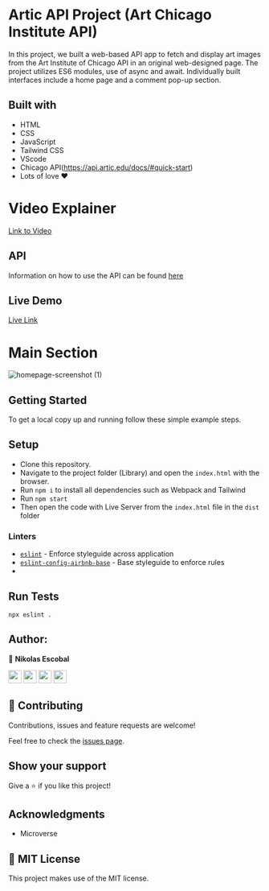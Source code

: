 # Artic API Project (Art Chicago Institute API)

In this project, we built a web-based API app to fetch and display art images from the Art Institute of Chicago API in an original web-designed page. The project utilizes ES6 modules, use of async and await. Individually built interfaces include a home page and a comment pop-up section.

## Built with
- HTML
- CSS
- JavaScript 
- Tailwind CSS
- VScode
- Chicago API(https://api.artic.edu/docs/#quick-start)
- Lots of love :heart:

# Video Explainer
[Link to Video](https://drive.google.com/file/d/1SpMrirGbrrSEnGv094v-xoquZix2jH0V/view?usp=sharing)

## API 
 Information on how to use the API can be found [here](https://api.artic.edu/docs/#introduction)
 
## Live Demo
[Live Link]()

# Main Section
![homepage-screenshot (1)](https://user-images.githubusercontent.com/62937819/137616641-ae009d55-ff24-4729-b41a-0ddf4edddff7.png)

## Getting Started
To get a local copy up and running follow these simple example steps.

## Setup
- Clone this repository. 
- Navigate to the project folder (Library) and open the `index.html` with the browser.
- Run `npm i` to install all dependencies such as Webpack and Tailwind
- Run `npm start` 
- Then open the code with Live Server from the `index.html` file in the `dist` folder 

  
### Linters
- [`eslint`](https://github.com/eslint/eslint) - Enforce styleguide across application
- [`eslint-config-airbnb-base`](https://github.com/airbnb/javascript/tree/master/packages/eslint-config-airbnb-base) - Base styleguide to enforce rules
- 

## Run Tests

```
npx eslint .
```

## Author:

👤 **Nikolas Escobal**

[<code><img height="26" src="https://cdn.iconscout.com/icon/free/png-256/github-153-675523.png"></code>](https://github.com/nikoescobal)
[<code><img height="26" src="https://upload.wikimedia.org/wikipedia/sco/thumb/9/9f/Twitter_bird_logo_2012.svg/1200px-Twitter_bird_logo_2012.svg.png"></code>](https://twitter.com/nikoescobal)
[<code><img height="26" src="https://upload.wikimedia.org/wikipedia/commons/thumb/c/c9/Linkedin.svg/1200px-Linkedin.svg.png"></code>](https://www.linkedin.com/in/nikolas-escobal/)
 <a href="mailto:niko.escobal@gmail.com?subject=Sup Niko?"><img height="26" src="https://cdn.worldvectorlogo.com/logos/official-gmail-icon-2020-.svg"></a>
 
## 🤝 Contributing

Contributions, issues and feature requests are welcome!

Feel free to check the [issues page](https://github.com/nikoescobal/members-only/issues).

## Show your support

Give a ⭐️ if you like this project!

## Acknowledgments

- Microverse

## 📝 MIT License

This project makes use of the MIT license.

